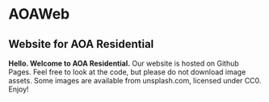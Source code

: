 # AOAWeb
Website for AOA Residential
---
**Hello. Welcome to AOA Residential.** Our website is hosted on Github Pages. Feel free to look at the code, but please do not download image assets. Some images are available from unsplash.com, licensed under CC0. Enjoy!
